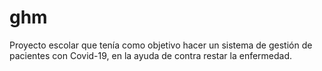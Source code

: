 # ghm
Proyecto escolar que tenía como objetivo hacer un sistema de gestión de pacientes con Covid-19, en la ayuda de contra restar la enfermedad.
